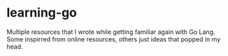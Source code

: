 # learning-go

Multiple resources that I wrote while getting familiar again with Go Lang. Some inspirred from online resources,
others just ideas that popped in my head.

